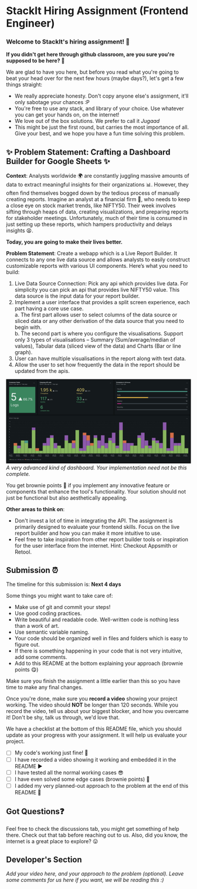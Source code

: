 # StackIt Hiring Assignment (Frontend Engineer)

### Welcome to StackIt's hiring assignment! 🚀

**If you didn't get here through github classroom, are you sure you're supposed to be here? 🤨**


We are glad to have you here, but before you read what you're going to beat your head over for the next few hours (maybe days?), let's get a few things straight:
- We really appreciate honesty. Don't copy anyone else's assignment, it'll only sabotage your chances :P
- You're free to use any stack, and library of your choice. Use whatever you can get your hands on, on the internet!
- We love out of the box solutions. We prefer to call it *Jugaad* 
- This might be just the first round, but carries the most importance of all. Give your best, and we hope you have a fun time solving this problem.

## ✨ **Problem Statement: Crafting a Dashboard Builder for Google Sheets** ✨

**Context**:
Analysts worldwide 🌍 are constantly juggling massive amounts of data to extract meaningful insights for their organizations 📊. However, they often find themselves bogged down by the tedious process of manually creating reports. Imagine an analyst at a financial firm 🏦, who needs to keep a close eye on stock market trends, like NIFTY50. Their week involves sifting through heaps of data, creating visualizations, and preparing reports for stakeholder meetings. Unfortunately, much of their time is consumed in just setting up these reports, which hampers productivity and delays insights 😫.

**Today, you are going to make their lives better.**

**Problem Statement**:
Create a webapp which is a Live Report Builder. It connects to any one live data source and allows analysts to easily construct customizable reports with various UI components. 
Here’s what you need to build:
1. Live Data Source Connection: Pick any api which provides live data. For simplicity you can pick an api that provides live NIFTY50 value. This data source is the input data for your report builder.
2. Implement a user interface that provides a split screen experience, each part having a core use case. <br>
   a. The first part allows user to select columns of the data source or sliced data or any other derivation of the data source that you need to begin with. <br>
   b. The second part is where you configure the visualisations. Support only 3 types of visualisations – Summary (Sum/average/median of values), Tabular data (sliced view of the data) and Charts (Bar or line graph). 
3. User can have multiple visualisations in the report along with text data.
4. Allow the user to set how frequently the data in the report should be updated from the apis.

![Dashboard](https://github.com/StackItHQ/Hiring-Assignment-Frontend/blob/main/dashboard-eg.jpg?raw=true)
<i> A very advanced kind of dashboard. Your implementation need not be this complete. </i>

You get brownie points 🍪 if you implement any innovative feature or components that enhance the tool's functionality. Your solution should not just be functional but also aesthetically appealing.

**Other areas to think on**:
- Don't invest a lot of time in integrating the API. The assignment is primarily designed to evaluate your frontend skills. Focus on the live report builder and how you can make it more intuitive to use.
- Feel free to take inspiration from other report builder tools or inspiration for the user interface from the internet. Hint: Checkout Appsmith or Retool.
  
## Submission ⏰
The timeline for this submission is: **Next 4 days**

Some things you might want to take care of:
- Make use of git and commit your steps!
- Use good coding practices.
- Write beautiful and readable code. Well-written code is nothing less than a work of art.
- Use semantic variable naming.
- Your code should be organized well in files and folders which is easy to figure out.
- If there is something happening in your code that is not very intuitive, add some comments.
- Add to this README at the bottom explaining your approach (brownie points 😋)

Make sure you finish the assignment a little earlier than this so you have time to make any final changes.

Once you're done, make sure you **record a video** showing your project working. The video should **NOT** be longer than 120 seconds. While you record the video, tell us about your biggest blocker, and how you overcame it! Don't be shy, talk us through, we'd love that.

We have a checklist at the bottom of this README file, which you should update as your progress with your assignment. It will help us evaluate your project.

- [ ] My code's working just fine! 🥳
- [ ] I have recorded a video showing it working and embedded it in the README ▶️
- [ ] I have tested all the normal working cases 😎
- [ ] I have even solved some edge cases (brownie points) 💪
- [ ] I added my very planned-out approach to the problem at the end of this README 📜

## Got Questions❓
Feel free to check the discussions tab, you might get something of help there. Check out that tab before reaching out to us. Also, did you know, the internet is a great place to explore? 😛

## Developer's Section
*Add your video here, and your approach to the problem (optional). Leave some comments for us here if you want, we will be reading this :)*
